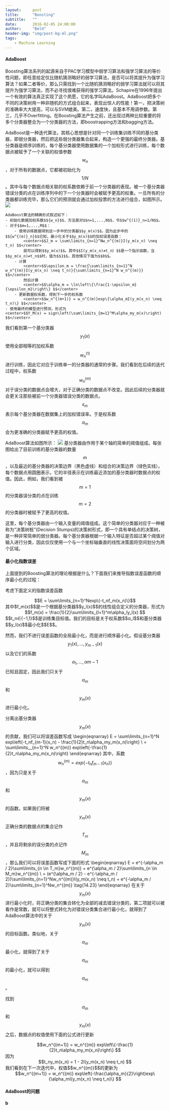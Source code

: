 ```yaml
---
layout:     post
title:      "Boosting"
subtitle:   ""
date:       2016-02-05 24:00:00
author:     "Beld"
header-img: "img/post-bg-ml.png"
tags:
    - Machine Learning
---
```


#### AdaBoost
Boosting算法系列的起源来自于PAC学习模型中弱学习算法和强学习算法的等价性问题，即任意给定仅比随机猜测略好的弱学习算法，是否可以将其提升为强学习算法？如果二者等价，那么只需找到一个比随机猜测略好的弱学习算法就可以将其提升为强学习算法，而不必寻找很难获得的强学习算法。Schapire在1996年提出一个有效的算法真正实现了这个夙愿，它的名字叫AdaBoost。AdaBoost把多个不同的决策树用一种非随机的方式组合起来，表现出惊人的性能！第一，把决策树的准确率大大提高，可以与SVM媲美。第二，速度快，且基本不用调参数。第三，几乎不Overfitting。在Boosting算法产生之前，还出现过两种比较重要的将多个分类器整合为一个分类器的方法，即boostrapping方法和bagging方法。

AdaBoost是一种迭代算法，其核心思想是针对同一个训练集训练不同的基分类器，即弱分类器，然后把这些弱分类器集合起来，构造一个更强的最终分类器。基分类器是顺序训练的，每个基分类器使用数据集的一个加权形式进行训练，每个数据点被赋予了一个关联的权值参数$$w_n$$，对于所有的数据点，它都被初始化为$$1/N$$。其中与每个数据点相关联的权系数依赖于前一个分类器的表现。被一个基分类器错误分类的点在训练序列中的下一个分类器时会被赋予更高的权重。一旦所有的分类器都训练完毕，那么它们的预测就会通过加权投票的方法进行组合，如图所示。
![](https://mqshen.gitbooks.io/prml/content/Chapter14/images/14_1.png)

```
AdaBoost算法的精确形式叙述如下：
- 初始化数据加权系数$${w_n}$$，方法是对$$n=1,...,N$$，令$$w^{(1)}_n=1/N$$。
- 对于$$m=1,...,M$$：
    - 使用训练数据得到这一步中的分类器$$y_m(x)$$，因为此步中的$${w^{(m)}_n}$$已知，最小化关于$$y_m(x)$$的加权误差函数：
        <center>$$J_m = \sum\limits_{n=1}^Nw_n^{(m)}I(y_m(x_n) \neq t_n) $$</center>
        就可以得到$$y_m(x)$$。其中$$I(y_m(x_n)≠t_n）$$是一个指示函数，当$$y_m(x_n)≠t_n$$时，值为$$1$$，其他情况下值为$$0$$。
    - 计算
        <center>$$\epsilon_m = \frac{\sum\limits_{n=1}^N w_n^{(m)}I(y_m(x_n) \neq t_n)}{\sum\limits_{n=1}^N w_n^{(m)}} $$</center>
        然后计算
        <center>$$\alpha_m = \ln\left\{\frac{1-\epsilon_m}{\epsilon_m}\right\} $$</center>
    - 更新数据权系数，得到下一步的权系数
        <center>$$w_n^{(m+1)} = w_n^{(m)}exp\{\alpha_mI(y_m(x_n) \neq t_n)\} $$</center>
- 使用最终的模型进行预测，形式为
<center>$$Y_M(x) = sign\left(\sum\limits_{m=1}^M\alpha_my_m(x)\right) $$</center>
```
我们看到第一个基分类器$$y_1(x)$$使用全部相等的加权系数$$w^{(1)}_n$$进行训练，因此它对应于训练单一的分类器的通常的步骤。我们看到在后续的迭代过程中，权系数$$w^{(m)}_n$$对于误分类的数据点会增大，对于正确分类的数据点不改变。因此后续的分类器就会更关注那些被前一个分类器错误分类的数据点。$$ϵ_m$$表示每个基分类器在数据集上的加权错误率。于是权系数$$α_m$$会为更准确的分类器赋予更高的权值。

AdaBoost算法如图所示：
![](https://mqshen.gitbooks.io/prml/content/Chapter14/images/14_2.png)
基分类器由作用于某个轴的简单的阈值组成。每张图给出了目前训练的基分类器的数量$$m$$，以及最近的基分类器的决策边界（黑色虚线）和组合的决策边界（绿色实线）。每个数据点用圆圈表示，它的半径表示在训练最近添加的基分类器时数据点的权值。因此，例如，我们看到被$$m=1$$的分类器误分类的点在训练$$m=2$$的分类器时被赋予了更高的权值。

这里，每个基分类器由一个输入变量的阈值组成。这个简单的分类器对应于一种被称为“决策树桩”(Decision Stumps)的决策树形式，即一个具有单结点的决策树，是一种非常简单的弱分类器。每个基分类器根据一个输入特征是否超过某个阈值对输入进行分类，因此仅仅使用一个与一个坐标轴垂直的线性决策面将空间划分为两个区域。

#### 最小化指数误差
上面提到的Boosting算法的理论根据是什么？下面我们来推导指数误差函数的顺序最小化的过程：

考虑下面定义的指数误差函数
<center>$$E = \sum\limits_{n=1}^Nexp\{-t_nf_m(x_n)\}$$</center>
其中$f_m(x)$$是一个根据基分类器$$y_l(x)$$的线性组合定义的分类器，形式为
<center>$$f_m(x) = \frac{1}{2}\sum\limits_{l=1}^m\alpha_ly_l(x) $$</center>
$$t_n∈{−1,1}$$是训练集目标值。我们的目标是关于权系数$$α_l$$和基分类器$$y_l(x)$$最小化$$E$$。

然而，我们不进行误差函数的全局最小化，而是进行顺序最小化。假设基分类器$$y_1(x),...,y_{m−1}(x)$$以及它们的系数$$α_1,...,α{m−1}$$已知且固定，因此我们只关于$$α_m$$和$$y_m(x)$$进行最小化。

分离出基分类器$$y_m(x)$$的贡献，我们可以将误差函数写成
\begin{eqnarray}
E = \sum\limits_{n=1}^N exp\left\{-t_nf_{m-1}(x_n) - \frac{1}{2}t_n\alpha_my_m(x_n)\right\} \\
= \sum\limits__{n=1}^N w_n^{(m)} exp\left\{-\frac{1}{2}t_n\alpha_my_m(x_n)\right\}
\end{eqnarray}
其中，系数$$w_n^{(m)} = exp\{−t_nf_{m-1}(x_n)\}$$，因为只是关于$$α_m$$和$$y_m(x)$$的函数。如果我们将被$$y_m(x)$$正确分类的数据点的集合记作$$T_m$$，并且将剩余的误分类的点记作$$M_m$$，那么我们可以将误差函数写成下面的形式
\begin{eqnarray}
E = e^{-\alpha_m / 2}\sum\limits_{n \in T_m}w_n^{(m)} + e^{\alpha_m / 2}\sum\limits_{n \in M_m}w_n^{(m)} \\
= (e^{\alpha_m / 2} - e^{-\alpha_m / 2})\sum\limits_{n=1}^Nw_n^{(m)}I(y_m(x_n) \neq t_n) + e^{-\alpha_m / 2}\sum\limits_{n=1}^Nw_n^{(m)} \tag{14.23}
\end{eqnarray}
在关于$$y_m(x)$$进行最小化时，将正确分类的集合转化为全部的减去错误分类的，第二项就可以被看作是常数，就可以将整式转化为对错误分类集合进行最小化，就得到了AdaBoost算法中的关于$$y_m(x)$$的目标函数。类似地，关于$$α_m$$最小化，就得到了关于$$α_m$$的最小化，就可以得到$$α_m$$。

找到$$α_m$$和$$y_m(x)$$之后，数据点的权值使用下面的公式进行更新
<center>$$w_n^{(m+1)} = w_n^{(m)} exp\left\{-\frac{1}{2}t_n\alpha_my_m(x_n)\right\} $$</center>
因为
<center>$$t_ny_m(x_n) = 1 - 2I(y_m(x_n) \neq t_n) $$</center>
我们看到在下一次迭代中，权值$$w_n^{(m)}$$的更新为
<center>$$w_n^{(m+1)} = w_n^{(m)} exp\left(-\frac{\alpha_m}{2}\right)exp\{\alpha_mI(y_m(x_n) \neq t_n)\} $$</center>

#### AdaBoost的问题

#### b

